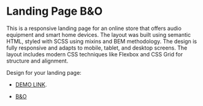 # Landing Page B&O

This is a responsive landing page for an online store that offers audio equipment and smart home devices. The layout was built using semantic HTML, styled with SCSS using mixins and BEM methodology. The design is fully responsive and adapts to mobile, tablet, and desktop screens. The layout includes modern CSS techniques like Flexbox and CSS Grid for structure and alignment.

Design for your landing page:
  - [DEMO LINK](https://Ruslan-oss-max0.github.io/layout_landing-page/).

  - [B&O](https://www.figma.com/file/DtkQmQ797hk0nI4KfMi2Uq/BOSE-New-Version?type=design&node-id=6817-212&t=ZTV6Gl8NzaWkJ4FK-0)
